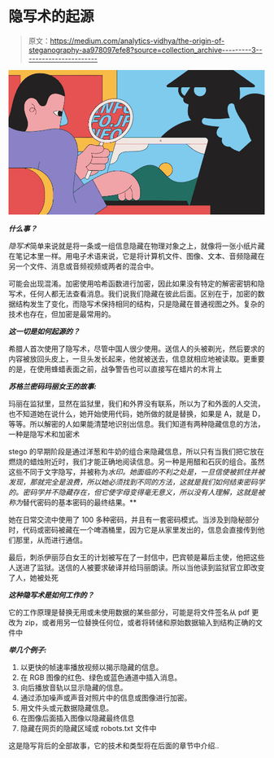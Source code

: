 # 隐写术的起源

> 原文：<https://medium.com/analytics-vidhya/the-origin-of-steganography-aa978097efe8?source=collection_archive---------3----------------------->

![](img/a825385bc0ad5c523bb4b0cc82d925bb.png)

***什么事？***

*隐写术*简单来说就是将一条或一组信息隐藏在物理对象之上，就像将一张小纸片藏在笔记本里一样。用电子术语来说，它是将计算机文件、图像、文本、音频隐藏在另一个文件、消息或音频视频或两者的混合中。

可能会出现混淆。加密使用哈希函数进行加密，因此如果没有特定的解密密钥和隐写术，任何人都无法查看消息。我们说我们隐藏在彼此后面。区别在于，加密的数据结构发生了变化，而隐写术保持相同的结构，只是隐藏在普通视图之外。复杂的技术也存在，但加密是最常用的。

***这一切是如何起源的？***

希腊人首次使用了隐写术，尽管中国人很少使用。送信人的头被剃光，然后要求的内容被放回头皮上，一旦头发长起来，他就被送去，信息就相应地被读取。更重要的是，在使用蜂蜡表面之前，战争警告也可以直接写在蜡片的木背上

***苏格兰密码玛丽女王的故事:***

玛丽在监狱里，显然在监狱里，我们和外界没有联系，所以为了和外面的人交流，也不知道她在说什么，她开始使用代码，她所做的就是替换，如果是 A，就是 D，等等。所以解密的人如果能清楚地识别出信息。我们知道有两种隐藏信息的方法，一种是隐写术和加密术

stego 的早期阶段是通过洋葱和牛奶的组合来隐藏信息，所以只有当我们把它放在燃烧的蜡烛附近时，我们才能正确地阅读信息。另一种是用醋和石灰的组合。虽然这些不同于文字隐写，并被称为*水印。她面临的不利之处是，一旦信使被抓住并被发现，那就完全是浪费，所以她必须找到不同的方法，这就是我们如何结束密码学的。密码学并不隐藏存在，但它使字母变得毫无意义，所以没有人理解，这就是被称为*替代密码的基本密码的最终结果。**

她在日常交流中使用了 100 多种密码，并且有一套密码模式。当涉及到隐秘部分时，代码或密码被藏在一个啤酒桶里，因为它是从家里发出的，信息会直接传到他们那里，从而进行通信。

最后，刺杀伊丽莎白女王的计划被写在了一封信中，巴宾顿是幕后主使，他把这些人送进了监狱。送信的人被要求破译并给玛丽朗读。所以当他读到监狱官立即改变了人，她被处死

***这种隐写术是如何工作的？***

它的工作原理是替换无用或未使用数据的某些部分，可能是将文件签名从 pdf 更改为 zip，或者用另一位替换任何位，或者将转储和原始数据输入到结构正确的文件中

***举几个例子:***

1.  以更快的帧速率播放视频以揭示隐藏的信息。
2.  在 RGB 图像的红色、绿色或蓝色通道中插入消息。
3.  向后播放音轨以显示隐藏的信息。
4.  通过添加噪声或声音对照片中的信息或图像进行加密。
5.  用文件头或元数据隐藏信息。
6.  在图像后面插入图像以隐藏最终信息
7.  隐藏在网页的隐藏区域或 robots.txt 文件中

这是隐写背后的全部故事，它的技术和类型将在后面的章节中介绍..